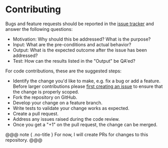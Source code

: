 # Contributing

Bugs and feature requests should be reported in the [issue tracker] and answer
the following questions:

 - Motivation: Why should this be addressed? What is the purpose?
 - Input: What are the pre-conditions and actual behavior?
 - Output: What is the expected outcome after the issue has been addressed?
 - Test: How can the results listed in the "Output" be QA'ed?

For code contributions, these are the suggested steps:

 - Identify the change you'd like to make, e.g. fix a bug or add a feature.
   Before larger contributions please [first creating an issue][issue tracker]
   to ensure that the change is properly scoped.
 - Fork the repository on GitHub.
 - Develop your change on a feature branch.
 - Write tests to validate your change works as expected.
 - Create a pull request.
 - Address any issues raised during the code review.
 - Once you get a "+1" on the pull request, the change can be merged.

@@@ note { .no-title }
For now, I will create PRs for changes to this repository.
@@@

 [issue tracker]: https://github.com/jkugiya/paradox-material-theme/issues/new
 [issue tracker(Original)]: https://github.com/jonas/paradox-material-theme/issues/new
